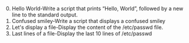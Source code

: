 0. Hello World-Write a script that prints “Hello, World”, followed by a new line to the standard output.
1. Confused smiley-Write a script that displays a confused smiley
2. Let's display a file-Display the content of the /etc/passwd file.
4. Last lines of a file-Display the last 10 lines of /etc/passwd
